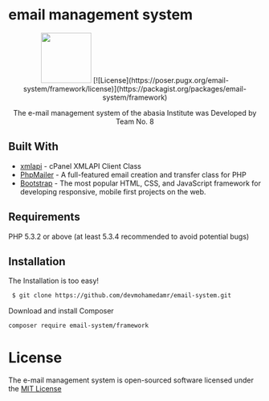 # email management system 

<p align="center">
  <img src="https://github.com/devmohamedamr/email-system/blob/master/Public/images/8888.png" width="100"/>
  [![License](https://poser.pugx.org/email-system/framework/license)](https://packagist.org/packages/email-system/framework)
</p>


<center>The e-mail management system of the abasia Institute was Developed by Team No. 8 </center>

## Built With


* [xmlapi](https://github.com/CpanelInc/xmlapi-php) - cPanel XMLAPI Client Class
* [PhpMailer](https://github.com/PHPMailer/PHPMailer) - A full-featured email creation and transfer class for PHP
* [Bootstrap](https://github.com/twbs/bootstrap) - The most popular HTML, CSS, and JavaScript framework for developing responsive, mobile first projects on the web. 


Requirements
------------

PHP 5.3.2 or above (at least 5.3.4 recommended to avoid potential bugs)


## Installation

The Installation is too easy!


```sh
 $ git clone https://github.com/devmohamedamr/email-system.git
```
Download and install Composer

```sh
composer require email-system/framework
```

# License 
The e-mail management system is open-sourced software licensed under the [MIT License](https://opensource.org/licenses/MIT)


